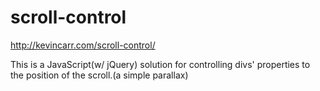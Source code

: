 scroll-control
==============
<http://kevincarr.com/scroll-control/>

This is a JavaScript(w/ jQuery) solution for controlling divs' properties to the position of the scroll.(a simple parallax)
